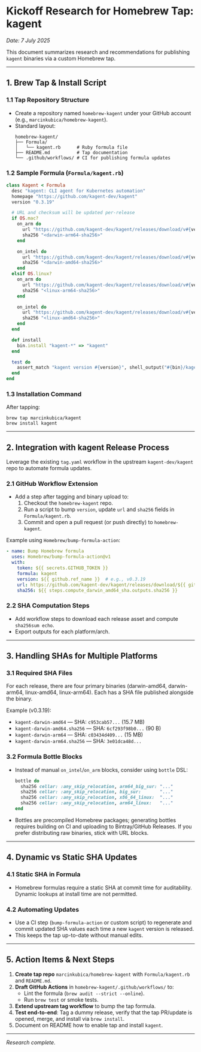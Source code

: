 # Kickoff Research for Homebrew Tap: kagent

_Date: 7 July 2025_

This document summarizes research and recommendations for publishing `kagent` binaries via a custom Homebrew tap.

---

## 1. Brew Tap & Install Script

### 1.1 Tap Repository Structure
- Create a repository named `homebrew-kagent` under your GitHub account (e.g., `marcinkubica/homebrew-kagent`).
- Standard layout:
  ```
  homebrew-kagent/
  ├── Formula/
  │   └── kagent.rb      # Ruby formula file
  ├── README.md          # Tap documentation
  └── .github/workflows/ # CI for publishing formula updates
  ```

### 1.2 Sample Formula (`Formula/kagent.rb`)
```ruby
class Kagent < Formula
  desc "kagent: CLI agent for Kubernetes automation"
  homepage "https://github.com/kagent-dev/kagent"
  version "0.3.19"

  # URL and checksum will be updated per-release
  if OS.mac?
    on_arm do
      url "https://github.com/kagent-dev/kagent/releases/download/v#{version}/kagent-darwin-arm64"
      sha256 "<darwin-arm64-sha256>"
    end

    on_intel do
      url "https://github.com/kagent-dev/kagent/releases/download/v#{version}/kagent-darwin-amd64"
      sha256 "<darwin-amd64-sha256>"
    end
  elsif OS.linux?
    on_arm do
      url "https://github.com/kagent-dev/kagent/releases/download/v#{version}/kagent-linux-arm64"
      sha256 "<linux-arm64-sha256>"
    end

    on_intel do
      url "https://github.com/kagent-dev/kagent/releases/download/v#{version}/kagent-linux-amd64"
      sha256 "<linux-amd64-sha256>"
    end
  end

  def install
    bin.install "kagent-*" => "kagent"
  end

  test do
    assert_match "kagent version #{version}", shell_output("#{bin}/kagent version")
  end
end
```

### 1.3 Installation Command
After tapping:
```shell
brew tap marcinkubica/kagent
brew install kagent
```

---

## 2. Integration with kagent Release Process

Leverage the existing `tag.yaml` workflow in the upstream `kagent-dev/kagent` repo to automate formula updates.

### 2.1 GitHub Workflow Extension
- Add a step after tagging and binary upload to:
  1. Checkout the `homebrew-kagent` repo.
  2. Run a script to bump `version`, update `url` and `sha256` fields in `Formula/kagent.rb`.
  3. Commit and open a pull request (or push directly) to `homebrew-kagent`.

Example using `Homebrew/bump-formula-action`:
```yaml
- name: Bump Homebrew formula
  uses: Homebrew/bump-formula-action@v1
  with:
    token: ${{ secrets.GITHUB_TOKEN }}
    formula: kagent
    version: ${{ github.ref_name }}  # e.g., v0.3.19
    url: https://github.com/kagent-dev/kagent/releases/download/${{ github.ref_name }}/kagent-darwin-amd64
    sha256: ${{ steps.compute_darwin_amd64_sha.outputs.sha256 }}
```

### 2.2 SHA Computation Steps
- Add workflow steps to download each release asset and compute `sha256sum echo`.
- Export outputs for each platform/arch.

---

## 3. Handling SHAs for Multiple Platforms

### 3.1 Required SHA Files
For each release, there are four primary binaries (darwin-amd64, darwin-arm64, linux-amd64, linux-arm64). Each has a SHA file published alongside the binary.

Example (v0.3.19):
- `kagent-darwin-amd64` — SHA: `c953cab57...` (15.7 MB)
- `kagent-darwin-amd64.sha256` — SHA: `6cf293f98b0...` (90 B)
- `kagent-darwin-arm64` — SHA: `c03434d409...` (15 MB)
- `kagent-darwin-arm64.sha256` — SHA: `3e01dca48d...`

### 3.2 Formula Bottle Blocks
- Instead of manual `on_intel`/`on_arm` blocks, consider using `bottle` DSL:
  ```ruby
  bottle do
    sha256 cellar: :any_skip_relocation, arm64_big_sur: "..."
    sha256 cellar: :any_skip_relocation, big_sur:       "..."
    sha256 cellar: :any_skip_relocation, x86_64_linux:  "..."
    sha256 cellar: :any_skip_relocation, arm64_linux:   "..."
  end
  ```
- Bottles are precompiled Homebrew packages; generating bottles requires building on CI and uploading to Bintray/GitHub Releases. If you prefer distributing raw binaries, stick with URL blocks.

---

## 4. Dynamic vs Static SHA Updates

### 4.1 Static SHA in Formula
- Homebrew formulas require a static SHA at commit time for auditability. Dynamic lookups at install time are not permitted.

### 4.2 Automating Updates
- Use a CI step (`bump-formula-action` or custom script) to regenerate and commit updated SHA values each time a new `kagent` version is released.
- This keeps the tap up-to-date without manual edits.

---

## 5. Action Items & Next Steps

1. **Create tap repo** `marcinkubica/homebrew-kagent` with `Formula/kagent.rb` and `README.md`.
2. **Draft GitHub Actions** in `homebrew-kagent/.github/workflows/` to:
   - Lint the formula (`brew audit --strict --online`).
   - Run `brew test` or smoke tests.
3. **Extend upstream tag workflow** to bump the tap formula.
4. **Test end-to-end**: Tag a dummy release, verify that the tap PR/update is opened, merge, and install via `brew install`.
5. Document on README how to enable tap and install `kagent`.


---

*Research complete.*
